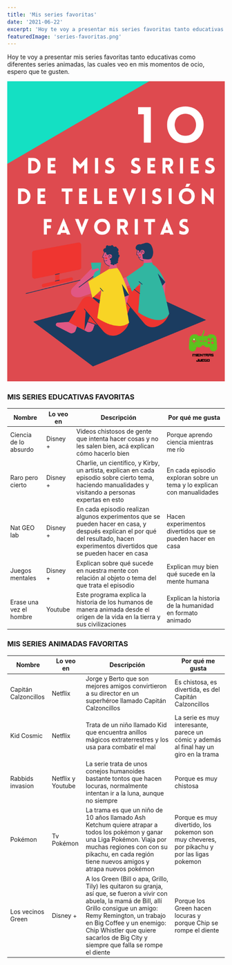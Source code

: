 ```yaml
---
title: 'Mis series favoritas'
date: '2021-06-22'
excerpt: 'Hoy te voy a presentar mis series favoritas tanto educativas como diferentes series animadas, las cuales veo en mis momentos de ocio, espero que te gusten.'
featuredImage: 'series-favoritas.png'
---
```


Hoy te voy a presentar mis series favoritas tanto educativas como diferentes series animadas, las cuales veo en mis momentos de ocio, espero que te gusten.

![Mis series favoritas](./series-favoritas.png)

### MIS SERIES EDUCATIVAS FAVORITAS

| Nombre |Lo veo  en|Descripción|Por qué me gusta |
|-----------------------|----------------|-------------|------------------------|
|Ciencia de lo absurdo| Disney + |  Videos chistosos de gente que intenta hacer cosas y no les salen bien, acá explican cómo hacerlo bien| Porque aprendo ciencia mientras me río|
|Raro pero cierto      | Disney  +| Charlie, un científico, y Kirby, un artista,  explican en cada episodio sobre cierto tema, haciendo manualidades y visitando a personas expertas en esto  |En cada episodio exploran sobre un tema y lo explican con manualidades |
|Nat GEO lab | Disney + | En cada episodio realizan algunos experimentos que se pueden hacer en casa, y después explican el por qué del resultado, hacen experimentos divertidos que se pueden hacer en casa | Hacen experimentos divertidos que se pueden hacer en casa |
|Juegos mentales | Disney + | Explican sobre qué sucede en nuestra mente con relación al objeto o tema del que trata el episodio | Explican muy bien qué sucede en la mente humana | 
|Erase una vez el hombre |Youtube | Este programa explica la historia de los humanos de manera animada desde el origen de la vida en la tierra y sus civilizaciones | Explican la historia de la humanidad en formato animado |


### MIS SERIES ANIMADAS FAVORITAS

| Nombre |Lo veo  en|Descripción|Por qué me gusta |
|-----------------------|----------------|-------------|------------------------|
| Capitán Calzoncillos| Netflix | Jorge y Berto que son mejores amigos convirtieron a su director en un superhéroe llamado Capitán Calzoncillos| Es chistosa, es divertida, es del Capitán Calzoncillos|
| Kid Cosmic | Netflix|Trata de un niño llamado Kid que encuentra anillos mágicos extraterrestres  y los usa para combatir el mal |La serie es muy interesante, parece un cómic y además al final hay un giro en la trama |
|Rabbids invasion| Netflix y Youtube | La serie trata de unos conejos humanoides bastante tontos que hacen locuras, normalmente intentan ir a la luna, aunque no siempre | Porque es muy chistosa|
|Pokémon| Tv Pokémon | La trama es que un niño de 10 años llamado Ash Ketchum quiere atrapar a todos los pokémon y ganar una Liga Pokémon. Viaja por muchas regiones con con su pikachu, en cada región tiene nuevos amigos y atrapa nuevos pokémon| Porque es muy divertido, los pokemon son muy cheveres, por pikachu y por las ligas pokemon| 
| Los vecinos Green |Disney + | A los Green (Bill o apa, Grillo, Tily) les quitaron su granja, así que, se fueron a vivir con abuela, la mamá de Bill, allí Grillo consigue un amigo: Remy Remington, un trabajo en Big Coffee y un enemigo: Chip Whistler que quiere sacarlos de Big City y siempre que falla se rompe el diente | Porque los Green hacen locuras y porque Chip se rompe el diente |
